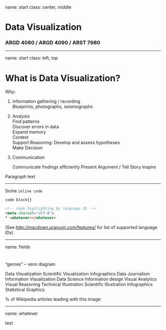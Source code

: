 name: start
class: center, middle

# Data Visualization
                
### ARGD 4080 / ARGD 4090 / ARST 7980
        
---
name: start
class: left, top

        
# What is Data Visualization?
        
Why:1. Information gathering / recording  	Blueprints, photographs, seismographs2. Analysis   	Find patterns  	Discover errors in data   	Expand memory  	Context  	Support Reasoning: Develop and assess hypotheses  	Make Decision  3. Communication	Communicate findings efficiently 	Present Argument / Tell Story	Inspire

Paragraph text 

---

Some `inline code`

```
code block{}
```

~~~html
<!-- code highlighting by language ID -->
<meta charset="utf-8">
* <whatever></whatever>
~~~
(See http://macdown.uranusjr.com/features/ for list of supported language IDs)
        

---
name: fields

#“genres” – venn diagramData VisualizationScientific VisualizationInfographicsData JournalismInformation VisualizationData ScienceInformation designVisual AnalyticsVisual ReasoningTechnical IllustrationScientific IllustrationInfographicsStatistical Graphics% of Wikipedia articles leading with this image:

---
name: whatever

text
